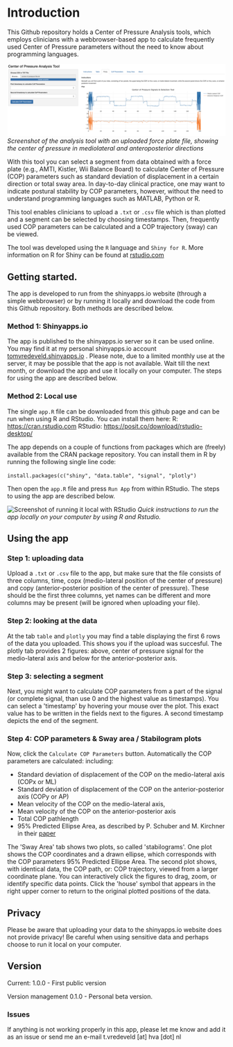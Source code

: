 # Introduction
This Github repository holds a Center of Pressure Analysis tools, which employs clinicians with a webbrowser-based app to calculate frequently used Center of Pressure parameters without the need to know about programming languages.

![Screenshot of the analysis tool](/images/screenshot-gui.png)
*Screenshot of the analysis tool with an uploaded force plate file, showing the center of pressure in mediolateral and anteroposterior directions*

With this tool you can select a segment from data obtained with a force plate (e.g., AMTI, Kistler, Wii Balance Board) to calculate Center of Pressure (COP) parameters such as standard deviation of displacement in a certain direction or total sway area. In day-to-day clinical practice, one may want to indicate postural stability by COP parameters, however, without the need to understand programming languages such as MATLAB, Python or R. 

This tool enables clinicians to upload a `.txt` or `.csv` file which is than plotted and a segment can be selected by choosing timestamps. Then, frequently used COP parameters can be calculated and a COP trajectory (sway) can be viewed.

The tool was developed using the `R` language and `Shiny for R`. More information on R for Shiny can be found at [rstudio.com](https://www.rstudio.com/products/shiny/)

## Getting started.
The app is developed to run from the shinyapps.io website (through a simple webbrowser) or by running it locally and download the code from this Github repository. Both methods are described below. 

### Method 1: Shinyapps.io
The app is published to the shinyapps.io server so it can be used online. You may find it at my personal shinyapps.io account [tomvredeveld.shinyapps.io](https://tomvredeveld.shinyapps.io/center-of-pressure-analysis-tool/) . Please note, due to a limited monthly use at the server, it may be possible that the app is not available. Wait till the next month, or download the app and use it locally on your computer. The steps for using the app are described below.

### Method 2: Local use
The single `app.R` file can be downloaded from this github page and can be run when using R and RStudio. You can install them here:
R: https://cran.rstudio.com
RStudio: https://posit.co/download/rstudio-desktop/

The app depends on a couple of functions from packages which are (freely) available from the CRAN package repository. You can install them in R by running the following single line code: 

```install.packages(c("shiny", "data.table", "signal", "plotly")```

Then open the  `app.R` file and press `Run App` from within RStudio. The steps to using the app are described below. 

![Screenshot of running it local with RStudio](/images/screenshot-using-r.png)
*Quick instructions to run the app locally on your computer by using R and Rstudio.*

## Using the app

### Step 1: uploading data
Upload a `.txt` or `.csv` file to the app, but make sure that the file consists of three columns, time, copx (medio-lateral position of the center of pressure) and copy (anterior-posterior position of the center of pressure). These should be the first three columns, yet names can be different and more columns may be present (will be ignored when uploading your file). 

### Step 2: looking at the data
At the tab `table` and `plotly` you may find a table displaying the first 6 rows of the data you uploaded. This shows you if the upload was succesful. The plotly tab provides 2 figures: above, center of pressure signal for the medio-lateral axis and below for the anterior-posterior axis. 

### Step 3: selecting a segment
Next, you might want to calculate COP parameters from a part of the signal (or complete signal, than use 0 and the highest value as timestamps). You can select a 'timestamp' by hovering your mouse over the plot. This exact value has to be written in the fields next to the figures. A second timestamp depicts the end of the segment. 

### Step 4: COP parameters & Sway area / Stabilogram plots
Now, click the `Calculate COP Parameters` button. Automatically the COP parameters are calculated: including: 
- Standard deviation of displacement of the COP on the medio-lateral axis (COPx or ML)
- Standard deviation of displacement of the COP on the anterior-posterior axis (COPy or AP)
- Mean velocity of the COP on the medio-lateral axis,
- Mean velocity of the COP on the anterior-posterior axis
- Total COP pathlength
- 95% Predicted Ellipse Area, as described by P. Schuber and M. Kirchner in their [paper](http://dx.doi.org/10.1016/j.gaitpost.2013.09.001)

The 'Sway Area' tab shows two plots, so called 'stabilograms'. One plot shows the COP coordinates and a drawn ellipse, which corresponds with the COP parameters 95% Predicted Ellipse Area. The second plot shows, with identical data, the COP path, or: COP trajectory,  viewed from a larger coordinate plane. You can interactively click the figures to drag, zoom, or identify specific data points. Click the 'house' symbol that appears in the right upper corner to return to the original plotted positions of the data.

## Privacy
Please be aware that uploading your data to the shinyapps.io website does not provide privacy! Be careful when using sensitive data and perhaps choose to run it local on your computer.

## Version
Current: 1.0.0 - First public version

Version management
0.1.0 - Personal beta version. 

### Issues
If anything is not working properly in this app, please let me know and add it as an issue or send me an e-mail t.vredeveld [at] hva [dot] nl 